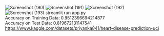 ![Screenshot (190)](https://github.com/user-attachments/assets/464a5ddd-e913-43bd-84b9-bffd311ccb57)
![Screenshot (191)](https://github.com/user-attachments/assets/fdddfe14-06aa-4729-9e11-5c75659b18e9)
![Screenshot (192)](https://github.com/user-attachments/assets/ed99346a-8a8a-4608-9ad7-e3cd8c9be509)
![Screenshot (193)](https://github.com/user-attachments/assets/fdafb5d9-a2c2-452e-a7dd-51ee94399d72)
streamlit run app.py <br />
Accuracy on Training Data:  0.8512396694214877 <br />
Accuracy on Test Data:  0.819672131147541 <br />
https://www.kaggle.com/datasets/priyanka841/heart-disease-prediction-uci
